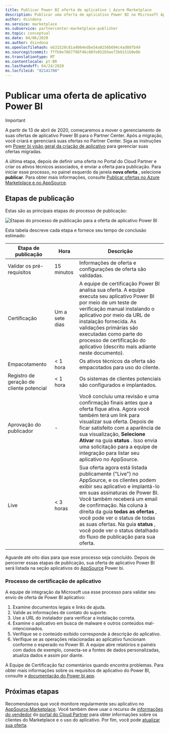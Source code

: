 ```yaml
---
title: Publicar Power BI oferta de aplicativo | Azure Marketplace
description: Publicar uma oferta de aplicativo Power BI no Microsoft AppSource Marketplace.
author: dsindona
ms.service: marketplace
ms.subservice: partnercenter-marketplace-publisher
ms.topic: conceptual
ms.date: 04/06/2020
ms.author: dsindona
ms.openlocfilehash: eb31520c81a4064edbe54a0256b694c4ad88fb49
ms.sourcegitcommit: f7fb9e7867798f46c80fe052b5ee73b9151b0e0b
ms.translationtype: MT
ms.contentlocale: pt-BR
ms.lasthandoff: 04/24/2020
ms.locfileid: "82141708"
---
```

# <a name="publish-a-power-bi-app-offer"></a>Publicar uma oferta de aplicativo Power BI

>[!Important]
>A partir de 13 de abril de 2020, começaremos a mover o gerenciamento de suas ofertas de aplicativo Power BI para o Partner Center. Após a migração, você criará e gerenciará suas ofertas no Partner Center. Siga as instruções em [Power bi visão geral da criação de aplicativo](https://docs.microsoft.com/azure/marketplace/partner-center-portal/create-power-bi-app-offer) para gerenciar suas ofertas migradas.

A última etapa, depois de definir uma oferta no Portal do Cloud Partner e criar os ativos técnicos associados, é enviar a oferta para publicação. Para iniciar esse processo, no painel esquerdo da janela **nova oferta** , selecione **publicar**. Para obter mais informações, consulte [Publicar ofertas no Azure Marketplace e no AppSource](../manage-offers/cpp-publish-offer.md).


## <a name="publishing-steps"></a>Etapas de publicação

Estas são as principais etapas do processo de publicação:

![Etapas do processo de publicação para a oferta de aplicativo Power BI](./media/publishing-process-steps.png)

Esta tabela descreve cada etapa e fornece seu tempo de conclusão estimado:

|   Etapa de publicação            |   Hora     |   Descrição                                                                  |
| --------------------         |------------| ----------------                                                               |
| Validar os pré-requisitos       | 15 minutos     | Informações de oferta e configurações de oferta são validadas.                            |
| Certificação                | Um a sete dias   | A equipe de certificação Power BI analisa sua oferta. A equipe executa seu aplicativo Power BI por meio de um teste de verificação manual instalando o aplicativo por meio da URL de instalação fornecida. As validações primárias são executadas como parte do processo de certificação do aplicativo (descrito mais adiante neste documento).         |
| Empacotamento                    | \< 1 hora  | Os ativos técnicos da oferta são empacotados para uso do cliente.                        |
| Registro de geração de cliente potencial | \< 1 hora  | Os sistemas de clientes potenciais são configurados e implantados.                                      |
| Aprovação do publicador            | \-         | Você concluiu uma revisão e uma confirmação finais antes que a oferta fique ativa. Agora você também terá um link para visualizar sua oferta. Depois de ficar satisfeito com a aparência de sua visualização, **Selecione Ativar** na guia **status** . Isso envia uma solicitação para a equipe de integração para listar seu aplicativo no AppSource.    |
| Live                         | \< 3 horas | Sua oferta agora está listada publicamente ("Live") no AppSource, e os clientes podem exibir seu aplicativo e implantá-lo em suas assinaturas de Power BI. Você também receberá um email de confirmação. Na coluna à direita da guia **todas as ofertas** , você pode ver o status de todas as suas ofertas. Na guia **status** , você pode ver o status detalhado do fluxo de publicação para sua oferta. |
|   |   |

Aguarde até oito dias para que esse processo seja concluído. Depois de percorrer essas etapas de publicação, sua oferta de aplicativo Power BI será listada na seção aplicativos do [AppSource](https://appsource.microsoft.com/marketplace/apps?product=power-bi%20) Power bi.


### <a name="app-certification-process"></a>Processo de certificação de aplicativo

A equipe de integração da Microsoft usa esse processo para validar seu envio de oferta de Power BI aplicativo:

1. Examine documentos legais e links de ajuda.
2. Valide as informações de contato do suporte.
3. Use a URL do instalador para verificar a instalação correta.
4. Examine o aplicativo em busca de malware e outros conteúdos mal-intencionados.
5. Verifique se o conteúdo exibido corresponde à descrição do aplicativo.
6. Verifique se as operações relacionadas ao aplicativo funcionam conforme o esperado no Power BI. A equipe abre relatórios e painéis com dados de exemplo, conecta-se a fontes de dados personalizadas, atualiza dados e assim por diante.

A Equipe de Certificação faz comentários quando encontra problemas.  Para obter mais informações sobre os requisitos de aplicativo do Power BI, consulte a [documentação do Power bi app](https://go.microsoft.com/fwlink/?linkid=2028636).


## <a name="next-steps"></a>Próximas etapas

Recomendamos que você monitore regularmente seu aplicativo no [AppSource Marketplace](https://appsource.microsoft.com).  Você também deve usar o recurso de [informações do vendedor](../../cloud-partner-portal-orig/si-getting-started.md) do [portal do Cloud Partner](https://cloudpartner.azure.com/#insights) para obter informações sobre os clientes do Marketplace e o uso do aplicativo. Por fim, você pode [atualizar sua oferta](./cpp-update-existing-offer.md).
